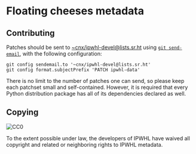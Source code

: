 # Floating cheeses metadata

## Contributing

Patches should be sent to [~cnx/ipwhl-devel@lists.sr.ht][ipwhl-devel]
using [`git send-email`][git-send-email], with the following configuration:

    git config sendemail.to '~cnx/ipwhl-devel@lists.sr.ht'
    git config format.subjectPrefix 'PATCH ipwhl-data'

There is no limit to the number of patches one can send, so please keep
each patchset small and self-contained.  However, it is required that
every Python distribution package has all of its dependencies declared
as well.

## Copying

![CC0](https://i.creativecommons.org/p/zero/1.0/88x31.png)

To the extent possible under law, the developers of IPWHL have waived
all copyright and related or neighboring rights to IPWHL metadata.

[ipwhl-devel]: https://lists.sr.ht/~cnx/ipwhl-devel
[git-send-email]: https://git-send-email.io
